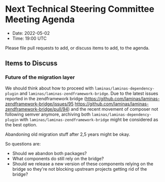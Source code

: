 # Next Technical Steering Committee Meeting Agenda

- Date: 2022-05-02
- Time: 19:00 UTC

Please file pull requests to add, or discuss items to add, to the agenda.

## Items to Discuss

### Future of the migration layer

We should think about how to proceed with `laminas/laminas-dependency-plugin` and `laminas/laminas-zendframework-bridge`.
Due to the latest issues reported in the zendframework bridge (https://github.com/laminas/laminas-zendframework-bridge/issues/95 https://github.com/laminas/laminas-zendframework-bridge/pull/94) and the recent movement of composer not following semver anymore, archiving both `laminas/laminas-dependency-plugin` with `laminas/laminas-zendframework-bridge` might be considered as the best option.

Abandoning old migration stuff after 2,5 years might be okay.

So questions are: 
 - Should we abandon both packages? 
 - What components do still rely on the bridge?
 - Should we release a new version of these components relying on the bridge so they're not blocking upstream projects getting rid of the bridge?
